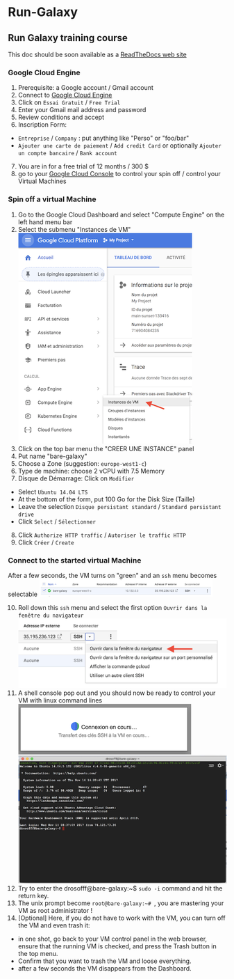 # Run-Galaxy
## Run Galaxy training course

This doc should be soon available as a [ReadTheDocs web site](https://artbio.github.io/Run-Galaxy/)


### Google Cloud Engine
1. Prerequisite: a Google account / Gmail account
2. Connect to [Google Cloud Engine](https://cloud.google.com/)
3. Click on `Essai Gratuit` / `Free Trial`
4. Enter your Gmail mail address and password
5. Review conditions and accept
6. Inscription Form:
  - `Entreprise` / `Company` : put anything like "Perso" or "foo/bar"
  - `Ajouter une carte de paiement` / `Add credit Card` or optionally `Ajouter un compte bancaire` / `Bank account`
7. You are in for a free trial of 12 months / 300 $
8. go to your [Google Cloud Console](https://console.cloud.google.com/home/dashboard) to control your spin off / control your Virtual Machines

### Spin off a virtual Machine
1. Go to the Google Cloud Dashboard and select "Compute Engine" on the left hand menu bar
2. Select the submenu "Instances de VM"
![Créer une instance](docs/images/IntancesVM.png)
3. Click on the top bar menu the "CREER UNE INSTANCE" panel
4. Put name "bare-galaxy"
5. Choose a Zone (suggestion: `europe-west1-c`)
6. Type de machine: choose 2 vCPU with 7.5 Memory
7. Disque de Démarrage: Click on `Modifier`
  - Select `Ubuntu 14.04 LTS`
  - At the bottom of the form, put 100 Go for the Disk Size (Taille)
  - Leave the selection `Disque persistant standard` / `Standard persistant drive`
  - Click `Select` / `Sélectionner`
8. Click `Authorize HTTP traffic` / `Autoriser le traffic HTTP`
9. Click `Créer` / `Create`

### Connect to the started virtual Machine
After a few seconds, the VM turns on "green" and an `ssh` menu becomes selectable
![Running instance](docs/images/Running_instance.png)

10. Roll down this `ssh` menu and select the first option `Ouvrir dans la fenêtre du navigateur`
![Select ssh session in browser](docs/images/Select_ssh_option.png)
11. A shell console pop out and you should now be ready to control your VM with linux command lines
![OpenningSSH](docs/images/OpeningSSHconnection.png)
![OpenningSSH](docs/images/SSHConsole.png)
12. Try to enter the drosofff@bare-galaxy:~$ `sudo -i` command and hit the return key.
13. The unix prompt become `root@bare-galaxy:~# `, you are mastering your VM as root administrator !
14. [Optional] Here, if you do not have to work with the VM, you can turn off the VM and even trash it:
  - in one shot, go back to your VM control panel in the web browser, ensure that the running VM is checked, and press the Trash button in the top menu.
  - Confirm that you want to trash the VM and loose everything.
  - after a few seconds the VM disappears from the Dashboard.
